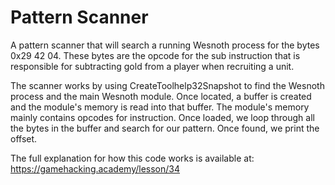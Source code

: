 # Pattern Scanner
A pattern scanner that will search a running Wesnoth process for the bytes 0x29 42 04. These bytes are the opcode for the sub instruction that is responsible for subtracting gold from a player when recruiting a unit. 

The scanner works by using CreateToolhelp32Snapshot to find the Wesnoth process and the main Wesnoth module. Once located, a buffer is created and the module's memory is read into that buffer. The module's memory mainly contains opcodes for instruction. Once loaded, we loop through all the bytes in the buffer and search for our pattern. Once found, we print the offset.

The full explanation for how this code works is available at: https://gamehacking.academy/lesson/34

